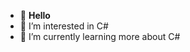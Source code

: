 - 👋 **Hello**
- 👀 I’m interested in C#
- 🌱 I’m currently learning more about C#

<!---
ElectricPixel234/ElectricPixel234 is a ✨ special ✨ repository because its `README.md` (this file) appears on your GitHub profile.
You can click the Preview link to take a look at your changes.
--->
